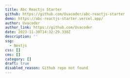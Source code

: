 ```yaml
---
title: Abc Reactjs Starter
github: https://github.com/Uvacoder/abc-reactjs-starter
demo: https://abc-reactjs-starter.vercel.app/
author: Uvacoder
author_link: https://github.com/Uvacoder
date: 2023-11-30T14:32:29.338Z
description: ''
ssg:
  - Nextjs
css: []
cms: []
category: []
draft: true
disabled_reason: Github repo not found
---
```

